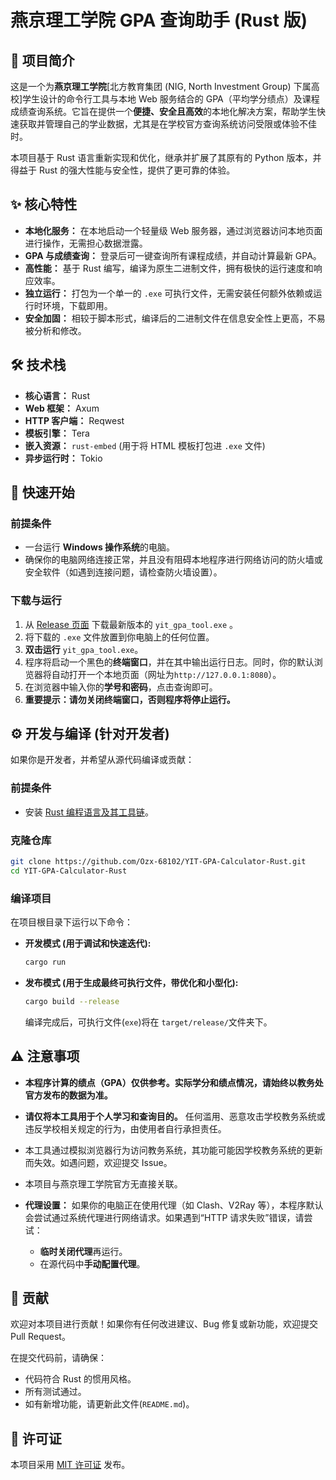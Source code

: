 # 燕京理工学院 GPA 查询助手 (Rust 版)



## 🚀 项目简介

这是一个为**燕京理工学院**[北方教育集团 (NIG, North Investment Group) 下属高校]学生设计的命令行工具与本地 Web 服务结合的 GPA（平均学分绩点）及课程成绩查询系统。它旨在提供一个**便捷、安全且高效**的本地化解决方案，帮助学生快速获取并管理自己的学业数据，尤其是在学校官方查询系统访问受限或体验不佳时。

本项目基于 Rust 语言重新实现和优化，继承并扩展了其原有的 Python 版本，并得益于 Rust 的强大性能与安全性，提供了更可靠的体验。



## ✨ 核心特性

- **本地化服务：** 在本地启动一个轻量级 Web 服务器，通过浏览器访问本地页面进行操作，无需担心数据泄露。
- **GPA 与成绩查询：** 登录后可一键查询所有课程成绩，并自动计算最新 GPA。
- **高性能：** 基于 Rust 编写，编译为原生二进制文件，拥有极快的运行速度和响应效率。
- **独立运行：** 打包为一个单一的 `.exe` 可执行文件，无需安装任何额外依赖或运行时环境，下载即用。
- **安全加固：** 相较于脚本形式，编译后的二进制文件在信息安全性上更高，不易被分析和修改。



## 🛠️ 技术栈

- **核心语言：** Rust
- **Web 框架：** Axum
- **HTTP 客户端：** Reqwest
- **模板引擎：** Tera
- **嵌入资源：** `rust-embed` (用于将 HTML 模板打包进 `.exe` 文件)
- **异步运行时：** Tokio



## 🚀 快速开始

### 前提条件

- 一台运行 **Windows 操作系统**的电脑。
- 确保你的电脑网络连接正常，并且没有阻碍本地程序进行网络访问的防火墙或安全软件（如遇到连接问题，请检查防火墙设置）。



### 下载与运行

1. 从 [Release 页面](https://github.com/Ozx-68102/YIT-GPA-Calculator-Rust/releases) 下载最新版本的 `yit_gpa_tool.exe` 。
2. 将下载的 `.exe` 文件放置到你电脑上的任何位置。
3. **双击运行** `yit_gpa_tool.exe`。
4. 程序将启动一个黑色的**终端窗口**，并在其中输出运行日志。同时，你的默认浏览器将自动打开一个本地页面（网址为`http://127.0.0.1:8080`）。
5. 在浏览器中输入你的**学号和密码**，点击查询即可。
6. **重要提示：请勿关闭终端窗口，否则程序将停止运行。**



## ⚙️ 开发与编译 (针对开发者)

如果你是开发者，并希望从源代码编译或贡献：

### 前提条件

- 安装 [Rust 编程语言及其工具链](https://www.rust-lang.org/tools/install)。

### 克隆仓库

```bash
git clone https://github.com/Ozx-68102/YIT-GPA-Calculator-Rust.git
cd YIT-GPA-Calculator-Rust
```

### 编译项目

在项目根目录下运行以下命令：

- **开发模式 (用于调试和快速迭代):**

  ```bash
  cargo run
  ```

- **发布模式 (用于生成最终可执行文件，带优化和小型化):**

  ```bash
  cargo build --release
  ```

  编译完成后，可执行文件(`exe`)将在 `target/release/`文件夹下。



## ⚠️ 注意事项

- **本程序计算的绩点（GPA）仅供参考。实际学分和绩点情况，请始终以教务处官方发布的数据为准。**

- **请仅将本工具用于个人学习和查询目的。** 任何滥用、恶意攻击学校教务系统或违反学校相关规定的行为，由使用者自行承担责任。
- 本工具通过模拟浏览器行为访问教务系统，其功能可能因学校教务系统的更新而失效。如遇问题，欢迎提交 Issue。
- 本项目与燕京理工学院官方无直接关联。
- **代理设置：** 如果你的电脑正在使用代理（如 Clash、V2Ray 等），本程序默认会尝试通过系统代理进行网络请求。如果遇到“HTTP 请求失败”错误，请尝试：
  - **临时关闭代理**再运行。
  - 在源代码中**手动配置代理**。



## 🤝 贡献

欢迎对本项目进行贡献！如果你有任何改进建议、Bug 修复或新功能，欢迎提交 Pull Request。

在提交代码前，请确保：

- 代码符合 Rust 的惯用风格。
- 所有测试通过。
- 如有新增功能，请更新此文件(`README.md`)。



## 📄 许可证

本项目采用 [MIT 许可证](https://www.google.com/search?q=LICENSE) 发布。